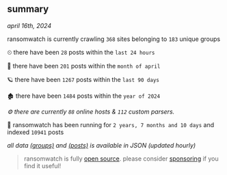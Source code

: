 
## summary
_april 16th, 2024_

ransomwatch is currently crawling `368` sites belonging to `183` unique groups

⏲ there have been `28` posts within the `last 24 hours`

🦈 there have been `201` posts within the `month of april`

🪐 there have been `1267` posts within the `last 90 days`

🏚 there have been `1484` posts within the `year of 2024`

_⚙️ there are currently `88` online hosts & `112` custom parsers._

🦕 ransomwatch has been running for `2 years, 7 months and 10 days` and indexed `10941` posts

_all data  [(groups)](http://ransomwhat.telemetry.ltd/groups) and [(posts)](http://ransomwhat.telemetry.ltd/posts) is available in JSON (updated hourly)_

> ransomwatch is fully [open source](https://github.com/joshhighet/ransomwatch#ransomwatch--). please consider [sponsoring](https://github.com/sponsors/joshhighet) if you find it useful!
